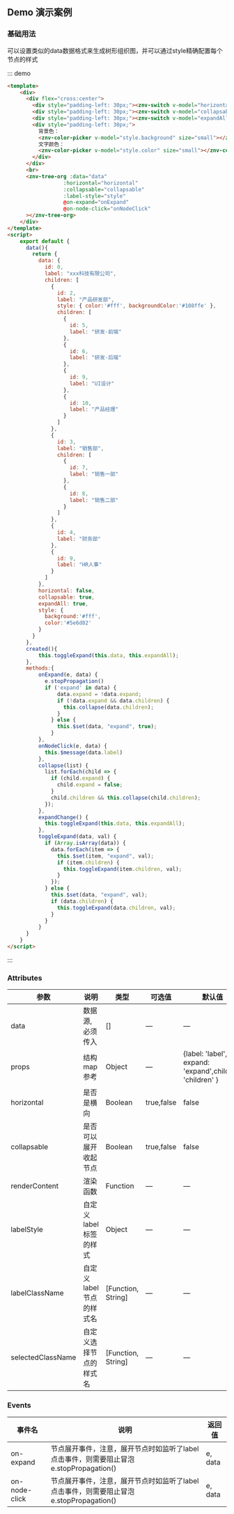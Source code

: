 ## Demo 演示案例

### 基础用法

可以设置类似的data数据格式来生成树形组织图，并可以通过style精确配置每个节点的样式

::: demo
```html
<template>
    <div>
      <div flex="cross:center">
        <div style="padding-left: 30px;"><znv-switch v-model="horizontal"></znv-switch> 是否是横向</div>
        <div style="padding-left: 30px;"><znv-switch v-model="collapsable"></znv-switch> 可展开收起</div>
        <div style="padding-left: 30px;"><znv-switch v-model="expandAll" @on-change="expandChange"></znv-switch> 展开全部</div>
        <div style="padding-left: 30px;">
          背景色：
          <znv-color-picker v-model="style.background" size="small"></znv-color-picker>&nbsp;
          文字颜色：
          <znv-color-picker v-model="style.color" size="small"></znv-color-picker>&nbsp;
        </div>
      </div>
      <br>
      <znv-tree-org :data="data"      
                  :horizontal="horizontal"      
                  :collapsable="collapsable"
                  :label-style="style"
                  @on-expand="onExpand"
                  @on-node-click="onNodeClick"
      ></znv-tree-org>
    </div>
</template>
<script>
    export default {
      data(){
        return {
          data: {
            id: 0,
            label: "xxx科技有限公司",
            children: [
              {
                id: 2,
                label: "产品研发部",
                style: { color:'#fff', backgroundColor:'#108ffe' },
                children: [
                  {
                    id: 5,
                    label: "研发-前端"
                  },
                  {
                    id: 6,
                    label: "研发-后端"
                  },
                  {
                    id: 9,
                    label: "UI设计"
                  },
                  {
                    id: 10,
                    label: "产品经理"
                  }
                ]
              },
              {
                id: 3,
                label: "销售部",
                children: [
                  {
                    id: 7,
                    label: "销售一部"
                  },
                  {
                    id: 8,
                    label: "销售二部"
                  }
                ]
              },
              {
                id: 4,
                label: "财务部"
              },
              {
                id: 9,
                label: "HR人事"
              }
            ]
          },
          horizontal: false,
          collapsable: true,
          expandAll: true,
          style: {
            background:'#fff',
            color:'#5e6d82'
          }     
        } 
      },
      created(){
          this.toggleExpand(this.data, this.expandAll);
      }, 
      methods:{
          onExpand(e, data) {
            e.stopPropagation()
            if ('expand' in data) {
                data.expand = !data.expand;
                if (!data.expand && data.children) {
                  this.collapse(data.children);
                }
              } else {
                this.$set(data, "expand", true);
              }
          },
          onNodeClick(e, data) {
            this.$message(data.label)
          },
          collapse(list) {
            list.forEach(child => {
              if (child.expand) {
                child.expand = false;
              }
              child.children && this.collapse(child.children);
            });
          },
          expandChange() {
            this.toggleExpand(this.data, this.expandAll);
          },
          toggleExpand(data, val) {
            if (Array.isArray(data)) {
              data.forEach(item => {
                this.$set(item, "expand", val);
                if (item.children) {
                  this.toggleExpand(item.children, val);
                }
              });
            } else {
              this.$set(data, "expand", val);
              if (data.children) {
                this.toggleExpand(data.children, val);
              }
            }
          }
      }  
    }
</script>
```
:::

### Attributes

| 参数      | 说明    | 类型      | 可选值       | 默认值   |
|---------- |-------- |---------- |-------------  |-------- |
| data     | 数据源,必须传入   | []  |  —   |   —   |
| props    | 结构map参考   | Object  |  —   |  {label: 'label', expand: 'expand',children: 'children'  }  |
| horizontal     | 是否是横向   | Boolean  | true,false  |  false  |
| collapsable     | 是否可以展开收起节点   | Boolean  | true,false  |  false  |
| renderContent     | 渲染函数   | Function  |  —   |   —   |
| labelStyle     | 自定义label标签的样式   | Object  |  —   |   —    |
| labelClassName     | 自定义label节点的样式名   | [Function, String]  |  —   |   —   |
| selectedClassName  | 自定义选择节点的样式名   | [Function, String]  |  —   |   —   |

### Events

| 事件名      | 说明    | 返回值      |
|---------- |-------- |---------- |
| on-expand | 节点展开事件，注意，展开节点时如监听了label点击事件，则需要阻止冒泡 e.stopPropagation()  | e, data  |
| on-node-click | 节点展开事件，注意，展开节点时如监听了label点击事件，则需要阻止冒泡 e.stopPropagation()  | e, data  |

